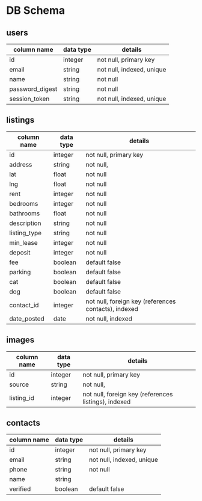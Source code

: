 # DB Schema

## users
column name     | data type | details
----------------|-----------|-----------------------
id              | integer   | not null, primary key
email           | string    | not null, indexed, unique
name            | string    | not null
password_digest | string    | not null
session_token   | string    | not null, indexed, unique


## listings
column name     | data type | details
----------------|-----------|-----------------------
id              | integer   | not null, primary key
address         | string    | not null,
lat             | float     | not null
lng             | float     | not null
rent            | integer   | not null
bedrooms        | integer   | not null
bathrooms       | float     | not null
description     | string    | not null
listing_type    | string    | not null
min_lease       | integer   | not null
deposit         | integer   | not null
fee             | boolean   | default false
parking         | boolean   | default false
cat             | boolean   | default false
dog             | boolean   | default false
contact_id      | integer   | not null, foreign key (references contacts), indexed
date_posted     | date      | not null, indexed

## images
column name     | data type | details
----------------|-----------|-----------------------
id              | integer   | not null, primary key
source          | string    | not null,
listing_id      | integer   | not null, foreign key (references listings), indexed

## contacts
column name     | data type | details
----------------|-----------|-----------------------
id              | integer   | not null, primary key
email           | string    | not null, indexed, unique
phone           | string    | not null
name            | string    |
verified        | boolean   | default false

<!-- ## saved_listings
column name     | data type | details
----------------|-----------|-----------------------
id              | integer   | not null, primary key
user_id         | integer   | not null, foreign key (references users), indexed
listing_id      | integer   | not null, foreign key (references listings), indexed

## saved_searches
column name     | data type | details
----------------|-----------|-----------------------
id              | integer   | not null, primary key
user_id         | integer   | not null, foreign key (references users), indexed
search_id      | integer   | not null, foreign key (references searches), indexed


## searches
column name     | data type | details
----------------|-----------|-----------------------
id              | integer   | not null, primary key
lng_min         | float     | not null
lng_max         | float     | not null
lat_min         | float     | not null
lat_max         | float     | not null
rent_min        | integer   | not null
rent_max        | integer   | not null
bedrooms_min    | integer   | not null
bedrooms_max    | integer   | not null
bathrooms_min   | integer   | not null
bathrooms_max   | integer   | not null
type            | string    | not null
bedroom_rent    | integer   |
listing_age_max | integer   |
requirements_id | integer   | not null, foreign key (references requirements), indexed
sources_id      | integer   | not null, foreign key (references sources), indexed

## requirements
column name     | data type | details
----------------|-----------|-----------------------
id              | integer   | not null, primary key
pics            | boolean   | not null
phone           | boolean   | not null
address         | boolean   | not null
cats            | boolean   | not null
dogs            | boolean   | not null
no-fee          | boolean   | not null


## sources
column name     | data type | details
----------------|-----------|-----------------------
id              | integer   | not null, primary key
pad_lister      | boolean   | not null
apartment_search | boolean   | not null
air_bnb          | boolean   | not null
for_rent        | boolean   | not null
others          | boolean   | not null -->
